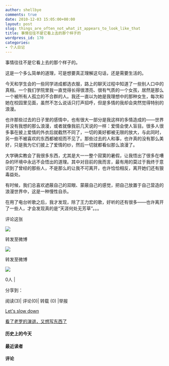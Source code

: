 ```yaml
---
author: shellbye
comments: true
date: 2010-12-03 15:05:00+00:00
layout: post
slug: things_are_often_not_what_it_appears_to_look_like_that
title: 事情往往不是它看上去的那个样子的
wordpress_id: 170
categories:
- 个人日记
---
```


   事情往往不是它看上去的那个样子的。  
  
这是一个多么简单的道理，可是想要真正理解这句话，还是需要生活的。  
  
今天和学生会的一些同学进成都选衣服，路上的聊天过程中知道了一些别人口中的真相。一个我们学院里我一直觉得长得很漂亮、很有气质的一个女孩，居然是那么一个被所有人孤立的不合群的人。我还一直以为她是我理想中的那种女生，每次和她在校园里见面，虽然不怎么说话只打声招呼，但是多情的我却会突然觉得特别的浪漫。  
  
也许那些过去的日子里的感情中，也有很大一部分是我这样的多情造成的——世界并没有我想的那么浪漫，或者就像我前几天说的一样：爱情会使人盲目。很多人很多事在披上爱情的外衣后就截然不同了，一切的美好都被无限的放大，与此同时，另一些不被喜欢的东西都被视而不见了。那些过去的人和事，也许真的没有那么美好，只是我为它们披上了爱情的纱，然后一切就都看似那么浪漫了。  
  
大学确实教会了我很多东西，尤其是大一一整个寂寞的暑假，让我悟出了很多在嘈杂的环境中永远不会悟出的道理。其中对目前的我而言，最有用的莫过于我终于意识到了曾经的那些人，不是那么的让我不可离开，也许恰恰相反，离开她们还有狠毒益处。  
  
有时候，我们总喜欢遮蔽自己的双眼、蒙蔽自己的感觉，把自己放置于自己营造的浪漫世界中，这是一种慢性自杀。  
  
在用了电台听歌之后，我才发现，除了王力宏的歌，好听的还有很多——也许离开了一些人，才会发现真的是“天涯何处无芳草”。。。  




































评论这张









![](http://b.bst.126.net/newpage/images/microblog.png?1)

转发至微博
















![](http://b.bst.126.net/newpage/images/microblog.png?1)

转发至微博













![](http://b.bst.126.net/style/common/tuijian.png)

0人 | 
	        
分享到： 






阅读(3)|
评论(0)|
转载 (0)
|举报



























[Let's slow down](http://bai444854713.blog.163.com/blog/static/1633121822010102883057/)





[看了老罗的演讲，又想写东西了](http://bai444854713.blog.163.com/blog/static/1633121822010114940180/)










#### 历史上的今天













#### 最近读者
















#### 评论



















